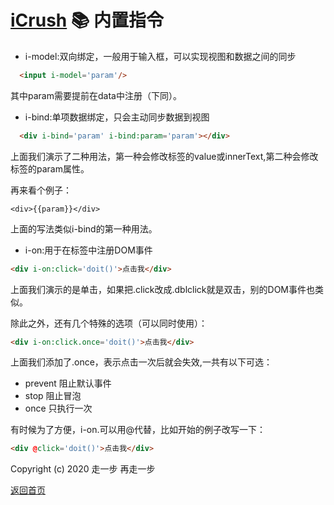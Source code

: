 # [iCrush](https://github.com/yelloxing/iCrush) 📚 内置指令

- i-model:双向绑定，一般用于输入框，可以实现视图和数据之间的同步

```html
  <input i-model='param'/>
```

其中param需要提前在data中注册（下同）。

- i-bind:单项数据绑定，只会主动同步数据到视图

```html
  <div i-bind='param' i-bind:param='param'></div>
```

上面我们演示了二种用法，第一种会修改标签的value或innerText,第二种会修改标签的param属性。

再来看个例子：

```
<div>{{param}}</div>
```

上面的写法类似i-bind的第一种用法。

- i-on:用于在标签中注册DOM事件

```html
<div i-on:click='doit()'>点击我</div>
```

上面我们演示的是单击，如果把.click改成.dblclick就是双击，别的DOM事件也类似。

除此之外，还有几个特殊的选项（可以同时使用）：

```html
<div i-on:click.once='doit()'>点击我</div>
```

上面我们添加了.once，表示点击一次后就会失效,一共有以下可选： 

 * prevent 阻止默认事件
 * stop    阻止冒泡
 * once    只执行一次

 有时候为了方便，i-on.可以用@代替，比如开始的例子改写一下：

 ```html
<div @click='doit()'>点击我</div>
```

Copyright (c) 2020 走一步 再走一步 

[返回首页](../index.md)